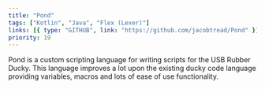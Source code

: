 ```yaml
---
title: "Pond"
tags: ["Kotlin", "Java", "Flex (Lexer)"]
links: [{ type: "GITHUB", link: "https://github.com/jacobtread/Pond" }]
priority: 19
---
```


Pond is a custom scripting language for writing scripts for the USB Rubber Ducky. This language improves a lot upon the existing ducky code language providing variables, macros and lots of ease of use functionality.
